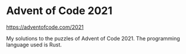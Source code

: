 # Advent of Code 2021
https://adventofcode.com/2021

My solutions to the puzzles of Advent of Code 2021. The programming language used is Rust.
